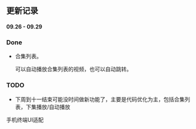 ## 更新记录

#### 09.26 - 09.29

### Done

- 合集列表。

  可以自动播放合集列表的视频，也可以自动跳转。

  


### TODO

-  下周到十一结束可能没时间做新功能了，主要是代码优化为主，包括合集列表，下集播放/自动播放

  手机终端UI适配

  
